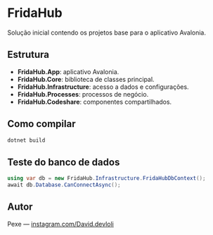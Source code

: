# FridaHub

Solução inicial contendo os projetos base para o aplicativo Avalonia.

## Estrutura
- **FridaHub.App**: aplicativo Avalonia.
- **FridaHub.Core**: biblioteca de classes principal.
- **FridaHub.Infrastructure**: acesso a dados e configurações.
- **FridaHub.Processes**: processos de negócio.
- **FridaHub.Codeshare**: componentes compartilhados.

## Como compilar
```bash
dotnet build
```

## Teste do banco de dados
```csharp
using var db = new FridaHub.Infrastructure.FridaHubDbContext();
await db.Database.CanConnectAsync();
```

## Autor
Pexe — [instagram.com/David.devloli](https://www.instagram.com/David.devloli)
